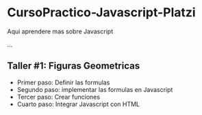 # CursoPractico-Javascript-Platzi
Aqui aprendere mas sobre Javascript

...

## Taller #1: Figuras Geometricas

- Primer paso: Definir las formulas
- Segundo paso: implementar las formulas en Javascript
- Tercer paso: Crear funciones
- Cuarto paso: Integrar Javascript con HTML

